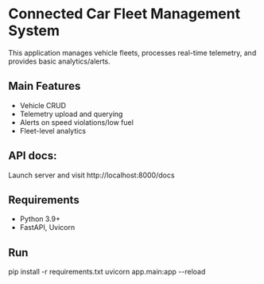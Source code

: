 # Connected Car Fleet Management System

This application manages vehicle fleets, processes real-time telemetry, and provides basic analytics/alerts.

## Main Features
- Vehicle CRUD
- Telemetry upload and querying
- Alerts on speed violations/low fuel
- Fleet-level analytics

## API docs: 
Launch server and visit http://localhost:8000/docs

## Requirements
- Python 3.9+
- FastAPI, Uvicorn

## Run
pip install -r requirements.txt
uvicorn app.main:app --reload

